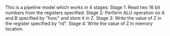 This is a pipeline model which works in 4 stages:
Stage 1: Read two 16 bit numbers from the registers specified.
Stage 2: Perform ALU operation on A and B specified by "func" and store it in Z.
Stage 3: Write the value of Z in the register specified by "rd".
Stage 4: Write the value of Z in memory location.
